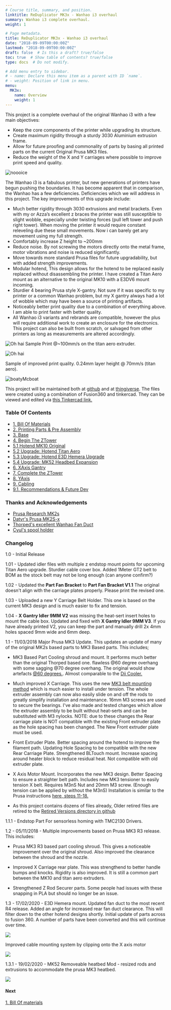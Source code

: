 ```yaml
---
# Course title, summary, and position.
linktitle: ReDuplicator MK3x - Wanhao i3 overhaul
summary: Wanhao i3 complete overhaul.
weight: 1

# Page metadata.
title: ReDuplicator MK3x - Wanhao i3 overhaul
date: "2018-09-09T00:00:00Z"
lastmod: "2018-09-09T00:00:00Z"
draft: false  # Is this a draft? true/false
toc: true  # Show table of contents? true/false
type: docs  # Do not modify.

# Add menu entry to sidebar.
# - name: Declare this menu item as a parent with ID `name`.
# - weight: Position of link in menu.
menu:
  MK3x:
    name: Overview
    weight: 1
---
```


This project is a complete overhaul of the original Wanhao i3 with a few main objectives:
- Keep the core components of the printer while upgrading its structure.  
- Create maximum rigidity through a sturdy 3030 Aluminium extrusion frame. 
- Allow for future proofing and commonality of parts by basing all printed parts on the current Original Prusa MK3 files. 
- Reduce the weight of the X and Y carriages where possible to improve print speed and quality.

![noooice](https://raw.githubusercontent.com/OmNomNomagon/ReDuplicator-MK2sx/master/Pics/1%20Glamor%20Shots/main.jpg) 

The Wanhao i3 is a fabulous printer, but new generations of printers have begun pushing the boundaries. It has become apparent that in comparison, the Wanhao has a few deficiencies. Deficiencies which we will address in this project. The key improvements of this upgrade include:
- Much better rigidity through 3030 extrusions and metal brackets. Even with my or Azza’s excellent z braces the printer was still susceptible to slight wobble, especially under twisting forces (pull left tower and push right tower). When moving the printer it would require constant releveling due these small movements. Now i can barely get any movement using my full strength. 
- Comfortably increase Z height to ~200mm
- Reduce noise. By not screwing the motors directly onto the metal frame, motor vibrations and noise is reduced significantly. 
- Move towards more standard Prusa files for future upgradability, but with added strength improvements.
- Modular hotend, This design allows for the hotend to be replaced easily replaced without disassembling the printer. I have created a Titan Aero mount as an alternative to the original MK10 with a E3DV6 mount incoming.
- Sturdier 4 bearing Prusa style X-gantry. Not sure if it was specific to my printer or a common Wanhao problem, but my X gantry always had a lot of wobble which may have been a source of printing artifacts.  
- Noticeably better print quality due to a combination of everything above. I am able to print faster with better quality.
- All Wanhao i3 variants and rebrands are compatible, however the plus will require additional work to create an enclosure for the electronics. This project can also be built from scratch, or salvaged from other printers as long as measurements are altered accordingly. 

![Oh hai](https://github.com/OmNomNomagon/ReDuplicator-MK3x/blob/master/Pics/1%20Glamor%20Shots/PrintDemo.webp?raw=true)
Sample Print @~100mm/s on the titan aero extruder.

![Oh hai](https://raw.githubusercontent.com/OmNomNomagon/ReDuplicator-MK2sx/master/Pics/1%20Glamor%20Shots/side.jpg)

Sample of improved print quality. 0.24mm layer height @ 70mm/s (titan aero).

![boatyMcboat](https://raw.githubusercontent.com/OmNomNomagon/ReDuplicator-MK2sx/master/Pics/1%20Glamor%20Shots/boaty1.JPG)


This project will be maintained both at [github](https://github.com/OmNomNomagon/ReDuplicator-MK2sx) and at [thingiverse](https://www.thingiverse.com/thing:2686588). The files were created using a combination of Fusion360 and tinkercad. They can be viewed and edited via [this Tinkercad link.](https://www.tinkercad.com/things/azPlfmHU5MQ#/)  



### Table Of Contents

- [1. Bill Of Materials](/docs/mk3x/page1)
- [2. Printing Parts & Pre Assembly](/docs/mk3x/page2)
- [3. Base](/docs/mk3x/page3)
- [4. Begin The ZTower](/docs/mk3x/page4)
- [5.1 Hotend MK10 Original](/docs/mk3x/page5)
- [5.2 Upgrade: Hotend Titan Aero](/docs/mk3x/page6)
- [5.3 Upgrade: Hotend E3D Hemera Upgrade](/docs/mk3x/page7)
- [5.4 Upgrade: MK52 Headbed Expansion](/docs/mk3x/page8)
- [6. XAxis Gantry](/docs/mk3x/page9)
- [7. Complete the ZTower](/docs/mk3x/page10)
- [8. YAxis](/docs/mk3x/page11)
- [9. Cabling](/docs/mk3x/page12)
- [9.1. Recommendations & Future Dev](/docs/mk3x/page13)

### Thanks and Acknowledgements
- [Prusa Research MK2s](https://github.com/prusa3d/Original-Prusa-i3) 
- [Datvr's Prusa MK2S-x](https://www.thingiverse.com/thing:1692666)
- [Thorped's excellent Wanhao Fan Duct ](https://www.thingiverse.com/thing:1246425)
- [Cyul's spool holder](https://www.thingiverse.com/thing:1635585)


### Changelog

1.0 - Initial Release

1.01 - Updated idler files with multiple z endstop mount points for upcoming Titan Aero upgrade. Sturdier cable cover box. Added 1Meter GT2 belt to BOM as the stock belt may not be long enough (can anyone confirm?)

1.02 - Updated the **Part Fan Bracket** to **Part Fan Bracket V1.1** The original doesn't align with the carriage plates properly. Please print the revised one.

1.03 - Uploaded a new Y Carriage Belt Holder. This one is based on the current MK3 design and is much easier to fix and tension.

1.04 - **X Gantry Idler 9MM V2** was missing the heat-sert insert holes to mount the cable box. Updated and fixed with **X Gantry Idler 9MM V3**. If you have already printed V2, you can keep the part and manually drill 2x 4mm holes spaced 9mm wide and 6mm deep.

1.1 - 11/03/2018 Major Prusa MK3 Update. This updates an update of many of the original MK2s based parts to MK3 Based parts. This includes;

  - MK3 Based Part Cooling shroud and mount. It performs much better than the original Thorped based one. flawless @60 degree overhang with some sagging @70 degree overhang. The original would show artefacts [@60 degrees.](https://raw.githubusercontent.com/OmNomNomagon/ReDuplicator-MK2sx/master/Pics/9%20Titan/overhang.jpg). Almost comparable to the [Dii Cooler.](https://www.reddit.com/r/3Dprinting/comments/7kexdv/a_nearly_comprehensive_study_of_cooling_fans_and/) 

  - Much improved X Carriage. This uses the new [MK3 belt mounting method](https://raw.githubusercontent.com/OmNomNomagon/ReDuplicator-MK2sx/master/Pics/4%20Hotend/CarriageNew.jpg) which is much easier to install under tension. The whole extruder assembly can now also easily slide on and off the rods to greatly simplify installation and maintenance. 16mm M3 screws are used to secure the bearings. I've also made and tested changes which allow the extruder assembly to be built without heat-serts and can be substituted with M3 nylocks. NOTE: due to these changes the Rear carriage plate is NOT compatible with the existing Front extruder plate as the hole spacing has been changed. The New Front extruder plate must be used.

  - Front Extruder Plate. Better spacing around the hotend to improve the filament path. Updating Hole Spacing to be compatible with the new Rear Carriage Plate. Strengthened BLTouch mount. Increase spacing around heater block to reduce residual heat. Not compatible with old extruder plate.

  - X Axis Motor Mount. Incorporates the new MK3 design. Better Spacing to ensure a straighter belt path. Includes new MK3 tensioner to easily tension X belt. Requires M3nS Nut and 20mm M3 screw. (Enough tension can be applied by without the M3nS) Installation is similar to the Prusa instructions [here, steps 11-18.](http://manual.prusa3d.com/Guide/4.+Z-axis+assembly/509?lang=en)

  - As this project  contains dozens of files already, Older retired files are retired to the [Retired Versions directory in github](https://github.com/OmNomNomagon/ReDuplicator-MK2sx/tree/master/STLs%20Reduplicator%20Core%20Parts/Retired%20Versions)
  
1.1.1 - Endstop Part For sensorless homing with TMC2130 Drivers.

1.2 - 05/11/2018 - Multiple improvements based on Prusa MK3 R3 release. This includes:

  - Prusa MK3 R3 based part cooling shroud. This gives a noticeable improvement over the original shroud. Also improved the clearance between the shroud and the nozzle.

  - Improved X Carriage rear plate. This was strengthend to better handle bumps and knocks. Rigidity is also improved. It is still a common part between the MK10 and titan aero extruders. 

  - Strengthened Z Rod Securer parts. Some people had issues with these snapping in PLA but should no longer be an issue.

1.3 - 17/02/2020 - E3D Hemera mount. Updated fan duct to the most recent R4 release. Added an angle for increased rear fan duct clearance. This will filter down to the other hotend designs shortly. Initial update of parts across to fusion 360. A number of parts have been converted and this will continue over time.

![](https://github.com/OmNomNomagon/ReDuplicator-MK2sx/blob/master/Pics/10%20Hemera/HemeraMain.jpg?raw=true)

Improved cable mounting system by clipping onto the X axis motor

![](https://github.com/OmNomNomagon/ReDuplicator-MK2sx/blob/master/Pics/8%20Cables/CableMotor.jpg?raw=true)

1.3.1 - 19/02/2020 - MK52 Removeable heatbed Mod - resized rods and extrusions to accommodate the prusa MK3 heatbed.

![](https://github.com/OmNomNomagon/ReDuplicator-MK2sx/blob/master/Pics/11%20MK52%20Expansion/Mk52Main.jpg?raw=true)


#### Next

[1. Bill Of materials](/docs/mk3x/page1/)

